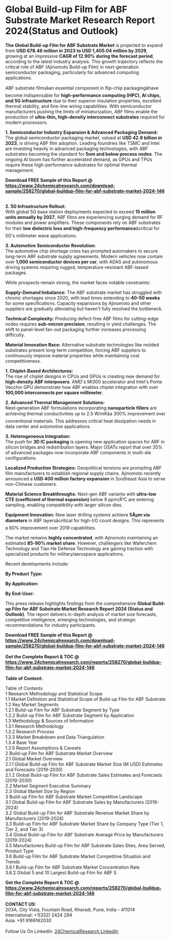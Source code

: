 <h1>Global Build-up Film for ABF Substrate Market Research Report 2024(Status and Outlook)</h1><p><strong>The Global Build-up Film for ABF Substrate Market</strong> is projected to expand from <strong>USD 678.46 million in 2023 to USD 1,405.04 million by 2029</strong>, growing at an impressive <strong>CAGR of 12.90% during the forecast period</strong>, according to the latest industry analysis. This growth trajectory reflects the critical role of ABF (Ajinomoto Build-up Film) in next-generation semiconductor packaging, particularly for advanced computing applications.</p><p>ABF substrate filmsâan essential component in flip-chip packagingâhave become indispensable for <strong>high-performance computing (HPC), AI chips, and 5G infrastructure</strong> due to their superior insulation properties, excellent thermal stability, and fine-line wiring capabilities. With semiconductor manufacturers pushing the limits of miniaturization, ABF films enable the production of <strong>ultra-thin, high-density interconnect substrates</strong> required for modern processors.</p><p><strong>1. Semiconductor Industry Expansion &amp; Advanced Packaging Demand:</strong><br>
The global semiconductor packaging market, valued at <strong>USD 42.9 billion in 2023</strong>, is driving ABF film adoption. Leading foundries like TSMC and Intel are investing heavily in advanced packaging technologies, with ABF substrates becoming the standard for <strong>5nm and below process nodes</strong>. The ongoing AI boom has further accelerated demand, as GPUs and TPUs require these high-performance substrates for optimal thermal management.</p><div><b>Download FREE Sample of this Report @ 
            <a href="https://www.24chemicalresearch.com/download-sample/258270/global-buildup-film-for-abf-substrate-market-2024-146">
            https://www.24chemicalresearch.com/download-sample/258270/global-buildup-film-for-abf-substrate-market-2024-146</a></b></div><br><p><strong>2. 5G Infrastructure Rollout:</strong><br>
With global 5G base station deployments expected to exceed <strong>15 million units annually by 2027</strong>, ABF films are experiencing surging demand for RF modules and power amplifiers. These components rely on ABF substrates for their <strong>low dielectric loss and high-frequency performance</strong>âcritical for 5G's millimeter wave applications.</p><p><strong>3. Automotive Semiconductor Revolution:</strong><br>
The automotive chip shortage crisis has prompted automakers to secure long-term ABF substrate supply agreements. Modern vehicles now contain over <strong>1,000 semiconductor devices per car</strong>, with ADAS and autonomous driving systems requiring rugged, temperature-resistant ABF-based packages.</p><p>While prospects remain strong, the market faces notable constraints:</p><p><strong>Supply-Demand Imbalance:</strong> The ABF substrate market has struggled with chronic shortages since 2020, with lead times extending to <strong>40-50 weeks</strong> for some specifications. Capacity expansions by Ajinomoto and other suppliers are gradually alleviating but haven't fully resolved the bottleneck.</p><p><strong>Technical Complexity:</strong> Producing defect-free ABF films for cutting-edge nodes requires <strong>sub-micron precision</strong>, resulting in yield challenges. The shift to panel-level fan-out packaging further increases processing difficulty.</p><p><strong>Material Innovation Race:</strong> Alternative substrate technologies like molded substrates present long-term competition, forcing ABF suppliers to continuously improve material properties while maintaining cost competitiveness.</p><p><strong>1. Chiplet-Based Architectures:</strong><br>
The rise of chiplet designs in CPUs and GPUs is creating new demand for <strong>high-density ABF interposers</strong>. AMD's MI300 accelerator and Intel's Ponte Vecchio GPU demonstrate how ABF enables chiplet integration with over <strong>100,000 interconnects per square millimeter</strong>.</p><p><strong>2. Advanced Thermal Management Solutions:</strong><br>
Next-generation ABF formulations incorporating <strong>nanoparticle fillers</strong> are achieving thermal conductivities up to 2.5 W/mKâa 300% improvement over conventional materials. This addresses critical heat dissipation needs in data center and automotive applications.</p><p><strong>3. Heterogeneous Integration:</strong><br>
The push for <strong>3D IC packaging</strong> is opening new application spaces for ABF in silicon bridges and redistribution layers. Major OSATs report that over 35% of advanced packages now incorporate ABF components in multi-die configurations.</p><p><strong>Localized Production Strategies:</strong> Geopolitical tensions are prompting ABF film manufacturers to establish regional supply chains. Ajinomoto recently announced a <strong>USD 400 million factory expansion</strong> in Southeast Asia to serve non-Chinese customers.</p><p><strong>Material Science Breakthroughs:</strong> Next-gen ABF variants with <strong>ultra-low CTE (coefficient of thermal expansion)</strong> below 8 ppm/Â°C are entering sampling, enabling compatibility with larger silicon dies.</p><p><strong>Equipment Innovation:</strong> New laser drilling systems achieve <strong>5Âµm via diameters</strong> in ABF layersâcritical for high-I/O count designs. This represents a 60% improvement over 2019 capabilities.</p><p>The market remains <strong>highly concentrated</strong>, with Ajinomoto maintaining an estimated <strong>85-90% market share</strong>. However, challengers like Waferchem Technology and Tian He Defense Technology are gaining traction with specialized products for military/aerospace applications.</p><p>Recent developments include:</p><p><strong>By Product Type:</strong></p><p><strong>By Application:</strong></p><p><strong>By End-User:</strong></p><p>This press release highlights findings from the comprehensive <strong>Global Build-up Film for ABF Substrate Market Research Report 2024 (Status and Outlook)</strong>. The report delivers in-depth analysis of market size forecasts, competitive intelligence, emerging technologies, and strategic recommendations for industry participants.</p><div><b>Download FREE Sample of this Report @ 
            <a href="https://www.24chemicalresearch.com/download-sample/258270/global-buildup-film-for-abf-substrate-market-2024-146">
            https://www.24chemicalresearch.com/download-sample/258270/global-buildup-film-for-abf-substrate-market-2024-146</a></b></div><br><div><b>Get the Complete Report & TOC @ 
            <a href="https://www.24chemicalresearch.com/reports/258270/global-buildup-film-for-abf-substrate-market-2024-146">
            https://www.24chemicalresearch.com/reports/258270/global-buildup-film-for-abf-substrate-market-2024-146</a></b></div><br>
            <b>Table of Content:</b><p>Table of Contents<br />
1 Research Methodology and Statistical Scope<br />
1.1 Market Definition and Statistical Scope of Build-up Film for ABF Substrate<br />
1.2 Key Market Segments<br />
1.2.1 Build-up Film for ABF Substrate Segment by Type<br />
1.2.2 Build-up Film for ABF Substrate Segment by Application<br />
1.3 Methodology & Sources of Information<br />
1.3.1 Research Methodology<br />
1.3.2 Research Process<br />
1.3.3 Market Breakdown and Data Triangulation<br />
1.3.4 Base Year<br />
1.3.5 Report Assumptions & Caveats<br />
2 Build-up Film for ABF Substrate Market Overview<br />
2.1 Global Market Overview<br />
2.1.1 Global Build-up Film for ABF Substrate Market Size (M USD) Estimates and Forecasts (2019-2030)<br />
2.1.2 Global Build-up Film for ABF Substrate Sales Estimates and Forecasts (2019-2030)<br />
2.2 Market Segment Executive Summary<br />
2.3 Global Market Size by Region<br />
3 Build-up Film for ABF Substrate Market Competitive Landscape<br />
3.1 Global Build-up Film for ABF Substrate Sales by Manufacturers (2019-2024)<br />
3.2 Global Build-up Film for ABF Substrate Revenue Market Share by Manufacturers (2019-2024)<br />
3.3 Build-up Film for ABF Substrate Market Share by Company Type (Tier 1, Tier 2, and Tier 3)<br />
3.4 Global Build-up Film for ABF Substrate Average Price by Manufacturers (2019-2024)<br />
3.5 Manufacturers Build-up Film for ABF Substrate Sales Sites, Area Served, Product Type<br />
3.6 Build-up Film for ABF Substrate Market Competitive Situation and Trends<br />
3.6.1 Build-up Film for ABF Substrate Market Concentration Rate<br />
3.6.2 Global 5 and 10 Largest Build-up Film for ABF S</p><div><b>Get the Complete Report & TOC @ 
            <a href="https://www.24chemicalresearch.com/reports/258270/global-buildup-film-for-abf-substrate-market-2024-146">
            https://www.24chemicalresearch.com/reports/258270/global-buildup-film-for-abf-substrate-market-2024-146</a></b></div><br><b>CONTACT US:</b><br>
            203A, City Vista, Fountain Road, Kharadi, Pune, India - 411014<br>
            International: +1(332) 2424 294<br>
            Asia: +91 9169162030 <br><br>
            Follow Us On LinkedIn: <a href="https://www.linkedin.com/company/24chemicalresearch/">24ChemicalResearch LinkedIn</a>